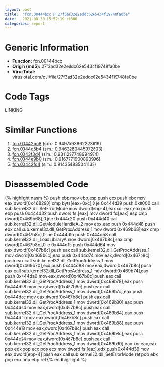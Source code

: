 ```yaml
---
layout: post
title:  "fcn.00444bcc @ 27f3ad32e2eddc62e5434f19748fa0be"
date:   2021-08-30 15:52:19 +0300
categories: report
---
```


# Generic Information
- **Function:** fcn.00444bcc
- **Origin (md5):** 27f3ad32e2eddc62e5434f19748fa0be
- **VirusTotal:** [virustotal.com/gui/file/27f3ad32e2eddc62e5434f19748fa0be][virustotal_ref]

# Code Tags
<span class="tag" id="LINKING">LINKING</span>


# Similar Functions

1. [fcn.00442bc8][similar_1_ref] (sim.: 0.9497593862223619)
2. [fcn.0044e5b4][similar_2_ref] (sim.: 0.9463260445972603)
3. [fcn.0043f3d4][similar_3_ref] (sim.: 0.9311297748994974)
4. [fcn.0044e9b0][similar_4_ref] (sim.: 0.9167771900893996)
5. [fcn.00442fc4][similar_5_ref] (sim.: 0.914354835041133)


# Disassembled Code

{% highlight nasm %}
push ebp
mov ebp,esp
push ecx
push ebx
mov eax,dword[0x468290]
cmp byte[eax+0xc],0
je 0x444d39
push 0x8000
call sub.kernel32.dll_SetErrorMode
mov dword[ebp-4],eax
xor eax,eax
push ebp
push 0x444d32
push dword fs:[eax]
mov dword fs:[eax],esp
cmp dword[0x469b68],0
jne 0x444c20
push 0x444d40
call sub.kernel32.dll_GetModuleHandleA_2
mov ebx,eax
push 0x444d48
push ebx
call sub.kernel32.dll_GetProcAddress_1
mov dword[0x469b68],eax
cmp dword[0x467b8c],0
jne 0x444d1b
push 0x444d58
call sub.kernel32.dll_LoadLibraryA
mov dword[0x467b8c],eax
cmp dword[0x467b8c],0
je 0x444d1b
push 0x444d64
mov eax,dword[0x467b8c]
push eax
call sub.kernel32.dll_GetProcAddress_1
mov dword[0x469b6c],eax
push 0x444d74
mov eax,dword[0x467b8c]
push eax
call sub.kernel32.dll_GetProcAddress_1
mov dword[0x469b70],eax
push 0x444d88
mov eax,dword[0x467b8c]
push eax
call sub.kernel32.dll_GetProcAddress_1
mov dword[0x469b74],eax
push 0x444da0
mov eax,dword[0x467b8c]
push eax
call sub.kernel32.dll_GetProcAddress_1
mov dword[0x469b78],eax
push 0x444db8
mov eax,dword[0x467b8c]
push eax
call sub.kernel32.dll_GetProcAddress_1
mov dword[0x469b7c],eax
push 0x444dcc
mov eax,dword[0x467b8c]
push eax
call sub.kernel32.dll_GetProcAddress_1
mov dword[0x469b80],eax
push 0x444de4
mov eax,dword[0x467b8c]
push eax
call sub.kernel32.dll_GetProcAddress_1
mov dword[0x469b84],eax
push 0x444dfc
mov eax,dword[0x467b8c]
push eax
call sub.kernel32.dll_GetProcAddress_1
mov dword[0x469b88],eax
push 0x444e18
mov eax,dword[0x467b8c]
push eax
call sub.kernel32.dll_GetProcAddress_1
mov dword[0x469b8c],eax
push 0x444e24
mov eax,dword[0x467b8c]
push eax
call sub.kernel32.dll_GetProcAddress_1
mov dword[0x469b90],eax
xor eax,eax
pop edx
pop ecx
pop ecx
mov dword fs:[eax],edx
push 0x444d39
mov eax,dword[ebp-4]
push eax
call sub.kernel32.dll_SetErrorMode
ret 
pop ebx
pop ecx
pop ebp
ret 
{% endhighlight %}


[similar_1_ref]: /report/fcn.00442bc8@2ba145d6678d721baeb8d825fab7c600
[similar_2_ref]: /report/fcn.0044e5b4@6635b2bf1f4673ef3a7d242a02608d58
[similar_3_ref]: /report/fcn.0043f3d4@8aa4eec8eb0ac35fe10d9e0394d3dbe4
[similar_4_ref]: /report/fcn.0044e9b0@6635b2bf1f4673ef3a7d242a02608d58
[similar_5_ref]: /report/fcn.00442fc4@2ba145d6678d721baeb8d825fab7c600
[virustotal_ref]: https://www.virustotal.com/gui/file/27f3ad32e2eddc62e5434f19748fa0be